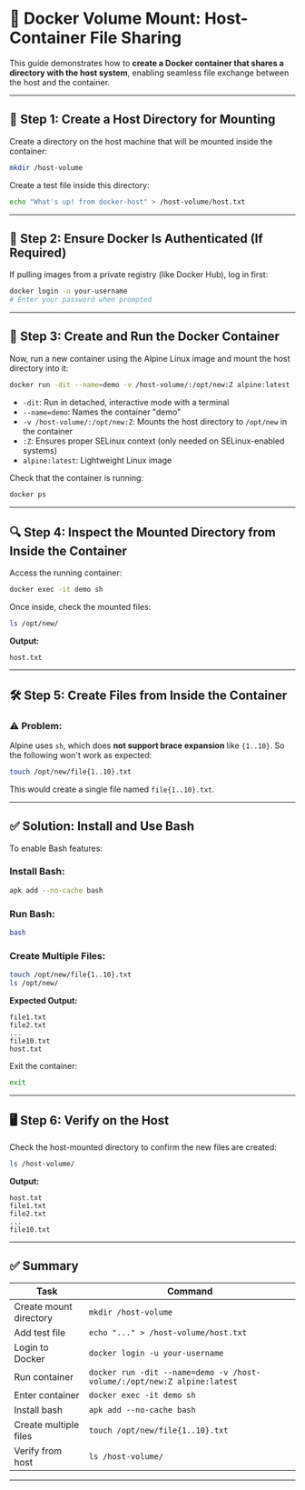 # 🐳 Docker Volume Mount: Host-Container File Sharing

This guide demonstrates how to **create a Docker container that shares a directory with the host system**, enabling seamless file exchange between the host and the container.

---

## 📁 Step 1: Create a Host Directory for Mounting

Create a directory on the host machine that will be mounted inside the container:

```bash
mkdir /host-volume
```

Create a test file inside this directory:

```bash
echo "What's up! from docker-host" > /host-volume/host.txt
```

---

## 🔐 Step 2: Ensure Docker Is Authenticated (If Required)

If pulling images from a private registry (like Docker Hub), log in first:

```bash
docker login -u your-username
# Enter your password when prompted
```

---

## 🚀 Step 3: Create and Run the Docker Container

Now, run a new container using the Alpine Linux image and mount the host directory into it:

```bash
docker run -dit --name=demo -v /host-volume/:/opt/new:Z alpine:latest
```

* `-dit`: Run in detached, interactive mode with a terminal
* `--name=demo`: Names the container "demo"
* `-v /host-volume/:/opt/new:Z`: Mounts the host directory to `/opt/new` in the container
* `:Z`: Ensures proper SELinux context (only needed on SELinux-enabled systems)
* `alpine:latest`: Lightweight Linux image

Check that the container is running:

```bash
docker ps
```

---

## 🔍 Step 4: Inspect the Mounted Directory from Inside the Container

Access the running container:

```bash
docker exec -it demo sh
```

Once inside, check the mounted files:

```sh
ls /opt/new/
```

**Output:**

```text
host.txt
```

---

## 🛠️ Step 5: Create Files from Inside the Container

### ⚠️ Problem:

Alpine uses `sh`, which does **not support brace expansion** like `{1..10}`. So the following won't work as expected:

```sh
touch /opt/new/file{1..10}.txt
```

This would create a single file named `file{1..10}.txt`.

---

## ✅ Solution: Install and Use Bash

To enable Bash features:

### Install Bash:

```sh
apk add --no-cache bash
```

### Run Bash:

```sh
bash
```

### Create Multiple Files:

```bash
touch /opt/new/file{1..10}.txt
ls /opt/new/
```

**Expected Output:**

```text
file1.txt
file2.txt
...
file10.txt
host.txt
```

Exit the container:

```bash
exit
```

---

## 🖥️ Step 6: Verify on the Host

Check the host-mounted directory to confirm the new files are created:

```bash
ls /host-volume/
```

**Output:**

```text
host.txt
file1.txt
file2.txt
...
file10.txt
```

---

## ✅ Summary

| Task                   | Command                                                                 |
| ---------------------- | ----------------------------------------------------------------------- |
| Create mount directory | `mkdir /host-volume`                                                    |
| Add test file          | `echo "..." > /host-volume/host.txt`                                    |
| Login to Docker        | `docker login -u your-username`                                         |
| Run container          | `docker run -dit --name=demo -v /host-volume/:/opt/new:Z alpine:latest` |
| Enter container        | `docker exec -it demo sh`                                               |
| Install bash           | `apk add --no-cache bash`                                               |
| Create multiple files  | `touch /opt/new/file{1..10}.txt`                                        |
| Verify from host       | `ls /host-volume/`                                                      |

---

